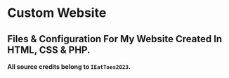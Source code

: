 # Custom Website
## Files & Configuration For My Website Created In HTML, CSS & PHP.

**All source credits belong to `IEatToes2023`.**
